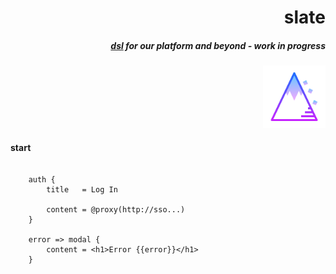<h1 align="right">slate</h1>
<h5 align="right"><a href="https://en.wikipedia.org/wiki/Domain-specific_language">dsl</a> for our platform <b><i>and beyond</i></b> - work in progress</h5>
<p align="right">
  <img alt="slate@taff" width="100px" src="www/asset/logo.png">
</p>


#### start

```slate
    
    auth {
        title   = Log In
        
        content = @proxy(http://sso...)
    } 
    
    error => modal {
        content = <h1>Error {{error}}</h1>
    }
   
```
